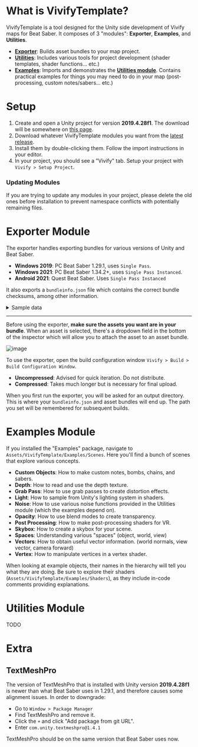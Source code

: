 ﻿# What is VivifyTemplate?

VivifyTemplate is a tool designed for the Unity side development of Vivify maps for Beat Saber. It composes of 3 "modules": **Exporter**, **Examples**, and **Utilities**.

- [**Exporter**](#exporter-module): Builds asset bundles to your map project.
- [**Utilities**](#utilities-module): Includes various tools for project development (shader templates, shader functions... etc.)
- [**Examples**](#examples-module): Imports and demonstrates the [**Utilities module**](#utilities-module). Contains practical examples for things you may need to do in your map (post-processing, custom notes/sabers... etc.)

# Setup

1. Create and open a Unity project for version **2019.4.28f1**. The download will be somewhere on [this page](https://unity.com/releases/editor/archive).
2. Download whatever VivifyTemplate modules you want from the [latest release](https://github.com/Swifter1243/VivifyTemplate/releases).
3. Install them by double-clicking them. Follow the import instructions in your editor.
4. In your project, you should see a "Vivify" tab. Setup your project with `Vivify > Setup Project`.

### Updating Modules

If you are trying to update any modules in your project, please delete the old ones before installation to prevent namespace conflicts with potentially remaining files.

# Exporter Module

The exporter handles exporting bundles for various versions of Unity and Beat Saber.
- **Windows 2019**: PC Beat Saber 1.29.1, uses `Single Pass`.
- **Windows 2021**: PC Beat Saber 1.34.2+, uses `Single Pass Instanced`.
- **Android 2021**: Quest Beat Saber. Uses `Single Pass Instanced`

It also exports a `bundleinfo.json` file which contains the correct bundle checksums, among other information.

<details>
<summary>Sample data</summary>

```json
{
  "materials": {
    "example": {
      "path": "assets/materials/example.mat",
      "properties": {
        "_Example": {
          "Float": "1.0"
        }
      }
    }
  },
  "prefabs": {
    "example": "assets/prefabs/example.prefab"
  },
  "bundleFiles": [
    "C:/Example/bundleWindows2019.vivify",
    "C:/Example/bundleWindows2021.vivify",
    "C:/Example/bundleAndroid2021.vivify"
  ],
  "bundleCRCs": {
    "_windows2019": 2604998796,
    "_windows2021": 2051513366,
    "_android2021": 3982829844
  },
  "isCompressed": true
}
```

</details>

---

Before using the exporter, **make sure the assets you want are in your bundle**. When an asset is selected, there's a dropdown field in the bottom of the inspector which will allow you to attach the asset to an asset bundle.

![image](https://github.com/user-attachments/assets/6f1b945f-d38f-4f8b-ba42-d546adf12dcb)

To use the exporter, open the build configuration window `Vivify > Build > Build Configuration Window`.
- **Uncompressed**: Advised for quick iteration. Do not distribute.
- **Compressed**: Takes much longer but is necessary for final upload. 

When you first run the exporter, you will be asked for an output directory. This is where your `bundleinfo.json` and asset bundles will end up. The path you set will be remembered for subsequent builds.

# Examples Module

If you installed the "Examples" package, navigate to `Assets/VivifyTemplate/Examples/Scenes`. Here you'll find a bunch of scenes that explore various concepts.

- **Custom Objects**: How to make custom notes, bombs, chains, and sabers.
- **Depth**: How to read and use the depth texture.
- **Grab Pass**: How to use grab passes to create distortion effects.
- **Light**: How to sample from Unity's lighting system in shaders.
- **Noise**: How to use various noise functions provided in the Utilities module (which the examples depend on).
- **Opacity**: How to use blend modes to create transparency.
- **Post Processing**: How to make post-processing shaders for VR.
- **Skybox**: How to create a skybox for your scene.
- **Spaces**: Understanding various "spaces" (object, world, view)
- **Vectors**: How to obtain useful vector information. (world normals, view vector, camera forward)
- **Vertex**: How to manipulate vertices in a vertex shader.

When looking at example objects, their names in the hierarchy will tell you what they are doing. Be sure to explore their shaders (`Assets/VivifyTemplate/Examples/Shaders`), as they include in-code comments providing explanations.

# Utilities Module

TODO

# Extra

## TextMeshPro

The version of TextMeshPro that is installed with Unity version **2019.4.28f1** is newer than what Beat Saber uses in 1.29.1, and therefore causes some alignment issues. In order to downgrade:
- Go to `Window > Package Manager`
- Find TextMeshPro and remove it.
- Click the `+` and click "Add package from git URL".
- Enter `com.unity.textmeshpro@1.4.1`

TextMeshPro should be on the same version that Beat Saber uses now.
